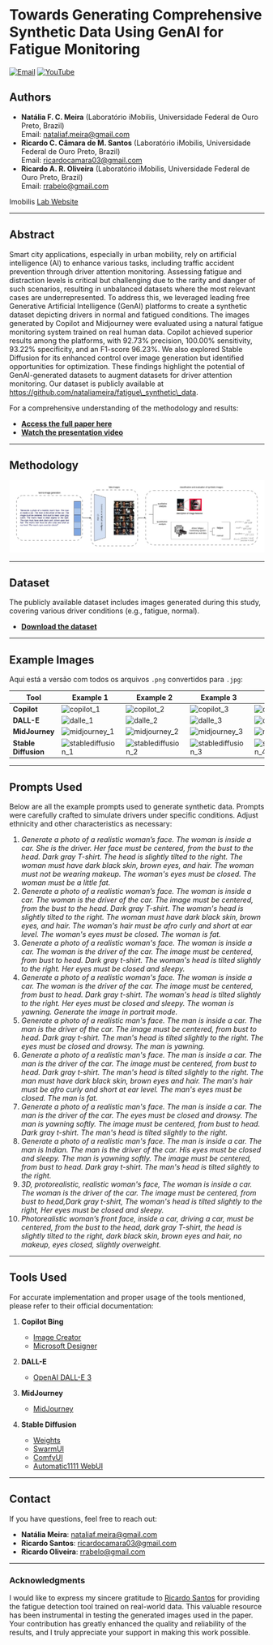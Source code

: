 # Towards Generating Comprehensive Synthetic Data Using GenAI for Fatigue Monitoring

[![Email](https://img.shields.io/badge/Email-nataliaf.meira%40gmail.com-red?style=flat-square&logo=gmail)](mailto:nataliaf.meira@gmail.com)
[![YouTube](https://img.shields.io/badge/YouTube-Presentation-FF0000?style=flat-square&logo=youtube)](https://www.youtube.com/watch?v=jp2N62HcA7s)

## Authors
- **Natália F. C. Meira** (Laboratório iMobilis, Universidade Federal de Ouro Preto, Brazil)  
  Email: [nataliaf.meira@gmail.com](mailto:nataliaf.meira@gmail.com)  
- **Ricardo C. Câmara de M. Santos** (Laboratório iMobilis, Universidade Federal de Ouro Preto, Brazil)  
  Email: [ricardocamara03@gmail.com](mailto:ricardocamara03@gmail.com)  
- **Ricardo A. R. Oliveira** (Laboratório iMobilis, Universidade Federal de Ouro Preto, Brazil)  
  Email: [rrabelo@gmail.com](mailto:rrabelo@gmail.com)  

Imobilis [Lab Website](https://www2.decom.ufop.br/imobilis/)

---

## Abstract
Smart city applications, especially in urban mobility, rely on artificial intelligence (AI) to enhance various tasks, including traffic accident prevention through driver attention monitoring. Assessing fatigue and distraction levels is critical but challenging due to the rarity and danger of such scenarios, resulting in unbalanced datasets where the most relevant cases are underrepresented. To address this, we leveraged leading free Generative Artificial Intelligence (GenAI) platforms to create a synthetic dataset depicting drivers in normal and fatigued conditions. The images generated by Copilot and Midjourney were evaluated using a natural fatigue monitoring system trained on real human data. Copilot achieved superior results among the platforms, with 92.73% precision, 100.00% sensitivity, 93.22% specificity, and an F1-score 96.23%. We also explored Stable Diffusion for its enhanced control over image generation but identified opportunities for optimization. These findings highlight the potential of GenAI-generated datasets to augment datasets for driver attention monitoring. Our dataset is publicly available at https://github.com/nataliameira/fatigue\_synthetic\_data.

For a comprehensive understanding of the methodology and results:
- **[Access the full paper here](./docs/manuscript.pdf)**  
- **[Watch the presentation video](https://www.youtube.com/watch?v=jp2N62HcA7s)**

---
## Methodology
![methodology](./images/methodology/metodology.jpg)

---
## Dataset
The publicly available dataset includes images generated during this study, covering various driver conditions (e.g., fatigue, normal).  
- **[Download the dataset](https://drive.google.com/drive/folders/1qcSvvqPSrkfNssFlTizlPOKpNOaLgjEH?usp=sharing)**

---

## Example Images
Aqui está a versão com todos os arquivos `.png` convertidos para `.jpg`:

| Tool              | Example 1                                 | Example 2                                 | Example 3                                 | Example 4                                 |
|--------------------|-------------------------------------------|-------------------------------------------|-------------------------------------------|-------------------------------------------|
| **Copilot**       | ![copilot_1](./images/copilot_1.jpg)       | ![copilot_2](./images/copilot_2.jpg)       | ![copilot_3](./images/copilot_3.jpg)       | ![copilot_4](./images/copilot_4.jpg)       |
| **DALL-E**        | ![dalle_1](./images/dalle_1.jpg)           | ![dalle_2](./images/dalle_2.jpg)           | ![dalle_3](./images/dalle_3.jpg)           | ![dalle_4](./images/dalle_4.jpg)           |
| **MidJourney**    | ![midjourney_1](./images/midjourney_1.jpg) | ![midjourney_2](./images/midjourney_2.jpg) | ![midjourney_3](./images/midjourney_3.jpg) | ![midjourney_4](./images/midjourney_4.jpg) |
| **Stable Diffusion** | ![stablediffusion_1](./images/stablediffusion_1.jpg) | ![stablediffusion_2](./images/stablediffusion_2.jpg) | ![stablediffusion_3](./images/stablediffusion_3.jpg) | ![stablediffusion_4](./images/stablediffusion_4.jpg) |
---

## Prompts Used
Below are all the example prompts used to generate synthetic data. Prompts were carefully crafted to simulate drivers under specific conditions. Adjust ethnicity and other characteristics as necessary:

1. *Generate a photo of a realistic woman’s face. The woman is inside a car. She is the driver. Her face must be centered, from the bust to the head. Dark gray T-shirt. The head is slightly tilted to the right. The woman must have dark black skin, brown eyes, and hair. The woman must not be wearing makeup. The woman's eyes must be closed. The woman must be a little fat.*
2. *Generate a photo of a realistic woman’s face. The woman is inside a car. The woman is the driver of the car. The image must be centered, from the bust to the head. Dark gray T-shirt. The woman's head is slightly tilted to the right. The woman must have dark black skin, brown eyes, and hair. The woman's hair must be afro curly and short at ear level. The woman's eyes must be closed. The woman is fat.*
3. *Generate a photo of a realistic woman's face. The woman is inside a car. The woman is the driver of the car. The image must be centered, from bust to head. Dark gray t-shirt. The woman's head is tilted slightly to the right. Her eyes must be closed and sleepy.*
4. *Generate a photo of a realistic woman's face. The woman is inside a car. The woman is the driver of the car. The image must be centered, from bust to head. Dark gray t-shirt. The woman's head is tilted slightly to the right. Her eyes must be closed and sleepy. The woman is yawning. Generate the image in portrait mode.*
5. *Generate a photo of a realistic man's face. The man is inside a car. The man is the driver of the car. The image must be centered, from bust to head. Dark gray t-shirt. The man's head is tilted slightly to the right. The eyes must be closed and drowsy. The man is yawning.*
6. *Generate a photo of a realistic man's face. The man is inside a car. The man is the driver of the car. The image must be centered, from bust to head. Dark gray t-shirt. The man's head is tilted slightly to the right. The man must have dark black skin, brown eyes and hair. The man's hair must be afro curly and short at ear level. The man's eyes must be closed. The man is fat.*
7. *Generate a photo of a realistic man's face. The man is inside a car. The man is the driver of the car. The eyes must be closed and drowsy. The man is yawning softly. The image must be centered, from bust to head. Dark gray t-shirt. The man's head is tilted slightly to the right.*
8. *Generate a photo of a realistic man's face. The man is inside a car. The man is Indian. The man is the driver of the car. His eyes must be closed and sleepy. The man is yawning softly. The image must be centered, from bust to head. Dark gray t-shirt. The man's head is tilted slightly to the right.*
9. *3D, protorealistic, realistic woman's face, The woman is inside a car. The woman is the driver of the car. The image must be centered, from bust to head,Dark gray t-shirt, The woman's head is tilted slightly to the right, Her eyes must be closed and sleepy.*
10. *Photorealistic woman’s front face, inside a car, driving a car, must be centered, from the bust to the head, dark gray T-shirt, the head is slightly tilted to the right, dark black skin, brown eyes and hair, no makeup, eyes closed, slightly overweight.*
---

## Tools Used
For accurate implementation and proper usage of the tools mentioned, please refer to their official documentation:

1. **Copilot Bing**  
   - [Image Creator](https://www.bing.com/images/create)  
   - [Microsoft Designer](https://designer.microsoft.com/)

2. **DALL-E**  
   - [OpenAI DALL-E 3](https://openai.com/index/dall-e-3/)

3. **MidJourney**  
   - [MidJourney](https://www.midjourney.com/auth/signin)

4. **Stable Diffusion**  
   - [Weights](https://huggingface.co/stabilityai/sdxl-turbo/tree/main)  
   - [SwarmUI](https://github.com/mcmonkeyprojects/SwarmUI)  
   - [ComfyUI](https://github.com/comfyanonymous/ComfyUI)  
   - [Automatic1111 WebUI](https://github.com/AUTOMATIC1111/stable-diffusion-webui)

---

## Contact
If you have questions, feel free to reach out:  
- **Natália Meira**: [nataliaf.meira@gmail.com](mailto:nataliaf.meira@gmail.com)  
- **Ricardo Santos**: [ricardocamara03@gmail.com](mailto:ricardocamara03@gmail.com)  
- **Ricardo Oliveira**: [rrabelo@gmail.com](mailto:rrabelo@gmail.com)

---

### Acknowledgments

I would like to express my sincere gratitude to [Ricardo Santos](https://github.com/ricardocamara03) for providing the fatigue detection tool trained on real-world data. This valuable resource has been instrumental in testing the generated images used in the paper. Your contribution has greatly enhanced the quality and reliability of the results, and I truly appreciate your support in making this work possible.

